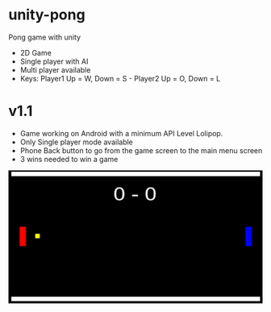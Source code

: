 # unity-pong

Pong game with unity

- 2D Game
- Single player with AI
- Multi player available
- Keys: Player1 Up = W, Down = S - Player2 Up = O, Down = L

# v1.1

- Game working on Android with a minimum API Level Lolipop. 
- Only Single player mode available
- Phone Back button to go from the game screen to the main menu screen
- 3 wins needed to win a game

![alt tag](https://github.com/Alex-DG/unity-pong/blob/master/screenshot/game_view.png?raw=true)

